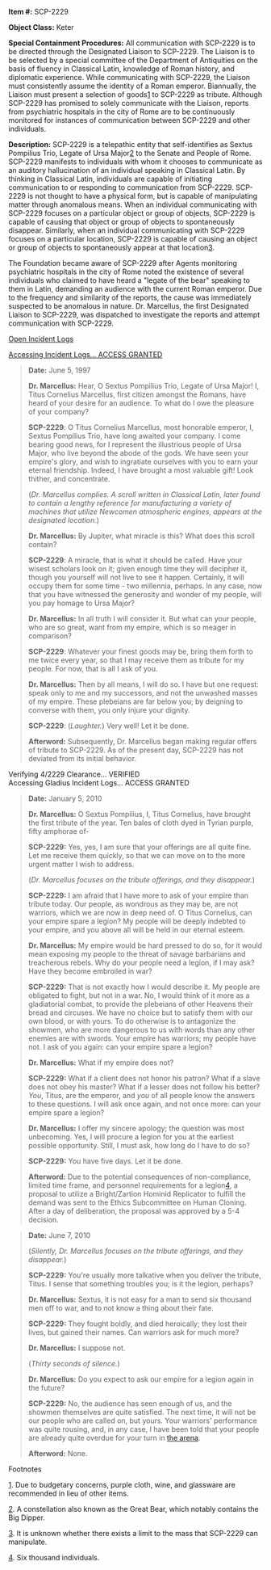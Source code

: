 **Item #:** SCP-2229

**Object Class:** Keter

**Special Containment Procedures:** All communication with SCP-2229 is to be directed through the Designated Liaison to SCP-2229. The Liaison is to be selected by a special committee of the Department of Antiquities on the basis of fluency in Classical Latin, knowledge of Roman history, and diplomatic experience. While communicating with SCP-2229, the Liaison must consistently assume the identity of a Roman emperor. Biannually, the Liaison must present a selection of goods[1](javascript:;) to SCP-2229 as tribute. Although SCP-2229 has promised to solely communicate with the Liaison, reports from psychiatric hospitals in the city of Rome are to be continuously monitored for instances of communication between SCP-2229 and other individuals.

**Description:** SCP-2229 is a telepathic entity that self-identifies as Sextus Pompilius Trio, Legate of Ursa Major[2](javascript:;) to the Senate and People of Rome. SCP-2229 manifests to individuals with whom it chooses to communicate as an auditory hallucination of an individual speaking in Classical Latin. By thinking in Classical Latin, individuals are capable of initiating communication to or responding to communication from SCP-2229. SCP-2229 is not thought to have a physical form, but is capable of manipulating matter through anomalous means. When an individual communicating with SCP-2229 focuses on a particular object or group of objects, SCP-2229 is capable of causing that object or group of objects to spontaneously disappear. Similarly, when an individual communicating with SCP-2229 focuses on a particular location, SCP-2229 is capable of causing an object or group of objects to spontaneously appear at that location[3](javascript:;).

The Foundation became aware of SCP-2229 after Agents monitoring psychiatric hospitals in the city of Rome noted the existence of several individuals who claimed to have heard a "legate of the bear" speaking to them in Latin, demanding an audience with the current Roman emperor. Due to the frequency and similarity of the reports, the cause was immediately suspected to be anomalous in nature. Dr. Marcellus, the first Designated Liaison to SCP-2229, was dispatched to investigate the reports and attempt communication with SCP-2229.

[Open Incident Logs](javascript:;)

[Accessing Incident Logs... ACCESS GRANTED](javascript:;)

> **Date:** June 5, 1997
> 
> **<Begin Transcript>**
> 
> **Dr. Marcellus:** Hear, O Sextus Pompilius Trio, Legate of Ursa Major! I, Titus Cornelius Marcellus, first citizen amongst the Romans, have heard of your desire for an audience. To what do I owe the pleasure of your company?
> 
> **SCP-2229**: O Titus Cornelius Marcellus, most honorable emperor, I, Sextus Pompilius Trio, have long awaited your company. I come bearing good news, for I represent the illustrious people of Ursa Major, who live beyond the abode of the gods. We have seen your empire's glory, and wish to ingratiate ourselves with you to earn your eternal friendship. Indeed, I have brought a most valuable gift! Look thither, and concentrate.
> 
> (_Dr. Marcellus complies. A scroll written in Classical Latin, later found to contain a lengthy reference for manufacturing a variety of machines that utilize Newcomen atmospheric engines, appears at the designated location._)
> 
> **Dr. Marcellus:** By Jupiter, what miracle is this? What does this scroll contain?
> 
> **SCP-2229**: A miracle, that is what it should be called. Have your wisest scholars look on it; given enough time they will decipher it, though you yourself will not live to see it happen. Certainly, it will occupy them for some time - two millennia, perhaps. In any case, now that you have witnessed the generosity and wonder of my people, will you pay homage to Ursa Major?
> 
> **Dr. Marcellus:** In all truth I will consider it. But what can your people, who are so great, want from my empire, which is so meager in comparison?
> 
> **SCP-2229**: Whatever your finest goods may be, bring them forth to me twice every year, so that I may receive them as tribute for my people. For now, that is all I ask of you.
> 
> **Dr. Marcellus:** Then by all means, I will do so. I have but one request: speak only to me and my successors, and not the unwashed masses of my empire. These plebeians are far below you; by deigning to converse with them, you only injure your dignity.
> 
> **SCP-2229**: (_Laughter._) Very well! Let it be done.
> 
> **<End Transcript>**
> 
> **Afterword:** Subsequently, Dr. Marcellus began making regular offers of tribute to SCP-2229. As of the present day, SCP-2229 has not deviated from its initial behavior.

Verifying 4/2229 Clearance… VERIFIED  
Accessing Gladius Incident Logs… ACCESS GRANTED

> **Date:** January 5, 2010
> 
> **<Begin Transcript>**
> 
> **Dr. Marcellus:** O Sextus Pompilius, I, Titus Cornelius, have brought the first tribute of the year. Ten bales of cloth dyed in Tyrian purple, fifty amphorae of-
> 
> **SCP-2229:** Yes, yes, I am sure that your offerings are all quite fine. Let me receive them quickly, so that we can move on to the more urgent matter I wish to address.
> 
> (_Dr. Marcellus focuses on the tribute offerings, and they disappear._)
> 
> **SCP-2229:** I am afraid that I have more to ask of your empire than tribute today. Our people, as wondrous as they may be, are not warriors, which we are now in deep need of. O Titus Cornelius, can your empire spare a legion? My people will be deeply indebted to your empire, and you above all will be held in our eternal esteem.
> 
> **Dr. Marcellus:** My empire would be hard pressed to do so, for it would mean exposing my people to the threat of savage barbarians and treacherous rebels. Why do your people need a legion, if I may ask? Have they become embroiled in war?
> 
> **SCP-2229:** That is not exactly how I would describe it. My people are obligated to fight, but not in a war. No, I would think of it more as a gladiatorial combat, to provide the plebeians of other Heavens their bread and circuses. We have no choice but to satisfy them with our own blood, or with yours. To do otherwise is to antagonize the showmen, who are more dangerous to us with words than any other enemies are with swords. Your empire has warriors; my people have not. I ask of you again: can your empire spare a legion?
> 
> **Dr. Marcellus:** What if my empire does not?
> 
> **SCP-2229:** What if a client does not honor his patron? What if a slave does not obey his master? What if a lesser does not follow his better? _You_, Titus, are the emperor, and _you_ of all people know the answers to these questions. I will ask once again, and not once more: can your empire spare a legion?
> 
> **Dr. Marcellus:** I offer my sincere apology; the question was most unbecoming. Yes, I will procure a legion for you at the earliest possible opportunity. Still, I must ask, how long do I have to do so?
> 
> **SCP-2229:** You have five days. Let it be done.
> 
> **<End Transcript>**
> 
> **Afterword:** Due to the potential consequences of non-compliance, limited time frame, and personnel requirements for a legion[4](javascript:;), a proposal to utilize a Bright/Zartion Hominid Replicator to fulfill the demand was sent to the Ethics Subcommittee on Human Cloning. After a day of deliberation, the proposal was approved by a 5-4 decision.

> **Date:** June 7, 2010
> 
> **<Begin Transcript>**
> 
> (_Silently, Dr. Marcellus focuses on the tribute offerings, and they disappear._)
> 
> **SCP-2229:** You're usually more talkative when you deliver the tribute, Titus. I sense that something troubles you; is it the legion, perhaps?
> 
> **Dr. Marcellus:** Sextus, it is not easy for a man to send six thousand men off to war, and to not know a thing about their fate.
> 
> **SCP-2229:** They fought boldly, and died heroically; they lost their lives, but gained their names. Can warriors ask for much more?
> 
> **Dr. Marcellus:** I suppose not.
> 
> (_Thirty seconds of silence._)
> 
> **Dr. Marcellus:** Do you expect to ask our empire for a legion again in the future?
> 
> **SCP-2229:** No, the audience has seen enough of us, and the showmen themselves are quite satisfied. The next time, it will not be our people who are called on, but yours. Your warriors' performance was quite rousing, and, in any case, I have been told that your people are already quite overdue for your turn in [the arena](/scp-1822).
> 
> **<End Transcript>**
> 
> **Afterword:** None.

Footnotes

[1](javascript:;). Due to budgetary concerns, purple cloth, wine, and glassware are recommended in lieu of other items.

[2](javascript:;). A constellation also known as the Great Bear, which notably contains the Big Dipper.

[3](javascript:;). It is unknown whether there exists a limit to the mass that SCP-2229 can manipulate.

[4](javascript:;). Six thousand individuals.